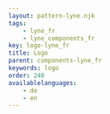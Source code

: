 ```yaml
---
layout: pattern-lyne.njk
tags: 
    - lyne_fr
    - lyne_components_fr
key: logo-lyne_fr
title: Logo
parent: components-lyne_fr
keywords: logo
order: 240
availablelanguages: 
    - de
    - en
---
```

